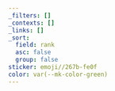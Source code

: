 ```yaml
---
_filters: []
_contexts: []
_links: []
_sort:
  field: rank
  asc: false
  group: false
sticker: emoji//267b-fe0f
color: var(--mk-color-green)
---
```

